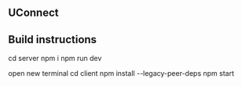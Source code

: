 ## UConnect

## Build instructions

cd server
npm i
npm run dev

open new terminal
cd client
npm install --legacy-peer-deps
npm start